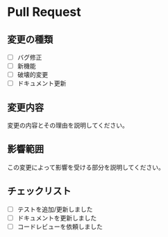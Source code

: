 # Pull Request

## 変更の種類

- [ ] バグ修正
- [ ] 新機能
- [ ] 破壊的変更
- [ ] ドキュメント更新

## 変更内容

変更の内容とその理由を説明してください。

## 影響範囲

この変更によって影響を受ける部分を説明してください。

## チェックリスト

- [ ] テストを追加/更新しました
- [ ] ドキュメントを更新しました
- [ ] コードレビューを依頼しました
